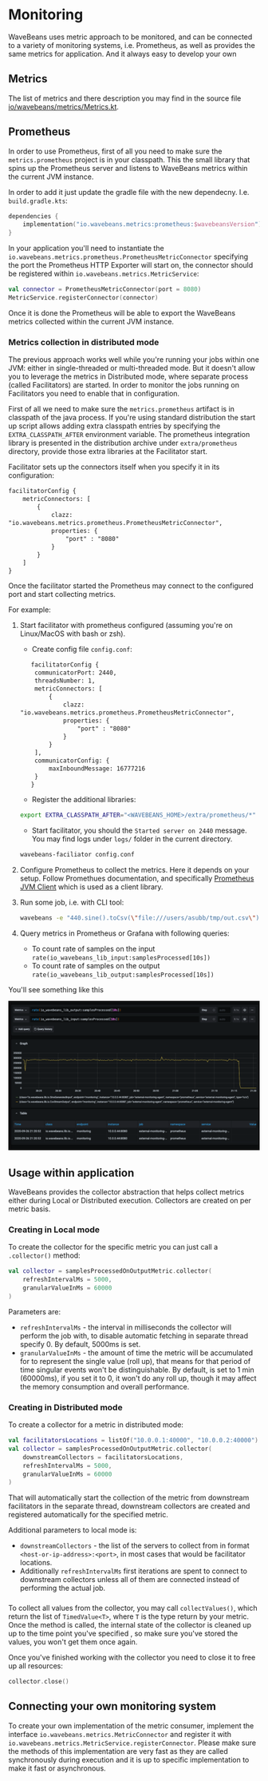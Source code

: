 # Monitoring

WaveBeans uses metric approach to be monitored, and can be connected to a variety of monitoring systems, i.e. Prometheus, as well as provides the same metrics for application. And it always easy to develop your own

## Metrics

The list of metrics and there description you may find in the source file [io/wavebeans/metrics/Metrics.kt](https://github.com/WaveBeans/wavebeans/blob/master/metrics/core/src/main/kotlin/io/wavebeans/metrics/Metrics.kt).

## Prometheus

In order to use Prometheus, first of all you need to make sure the `metrics.prometheus` project is in your classpath. This the small library that spins up the Prometheus server and listens to WaveBeans metrics within the current JVM instance.

In order to add it just update the gradle file with the new dependecny. I.e. `build.gradle.kts`:

```kotlin
dependencies {
    implementation("io.wavebeans.metrics:prometheus:$wavebeansVersion")
}
```

In your application you'll need to instantiate the `io.wavebeans.metrics.prometheus.PrometheusMetricConnector` specifying the port the Prometheus HTTP Exporter will start on, the connector should be registered within `io.wavebeans.metrics.MetricService`:

```kotlin
val connector = PrometheusMetricConnector(port = 8080)
MetricService.registerConnector(connector)
```

Once it is done the Prometheus will be able to export the WaveBeans metrics collected within the current JVM instance.

### Metrics collection in distributed mode

The previous approach works well while you're running your jobs within one JVM: either in single-threaded or multi-threaded mode. But it doesn't allow you to leverage the metrics in Distributed mode, where separate process (called Facilitators) are started. In order to monitor the jobs running on Facilitators you need to enable that in configuration.

First of all we need to make sure the `metrics.prometheus` artifact is in classpath of the java process. If you're using standard distribution the start up script allows adding extra classpath entries by specifying the `EXTRA_CLASSPATH_AFTER` environment variable. The prometheus integration library is presented in the distribution archive under `extra/prometheus` directory, provide those extra libraries at the Facilitator start.

Facilitator sets up the connectors itself when you specify it in its configuration:

```hocon
facilitatorConfig {
    metricConnectors: [
        {
            clazz: "io.wavebeans.metrics.prometheus.PrometheusMetricConnector",
            properties: {
                "port" : "8080"
            }
        }
    ]
}
```

Once the facilitator started the Prometheus may connect to the configured port and start collecting metrics.

For example:

1. Start facilitator with prometheus configured (assuming you're on Linux/MacOS with bash or zsh). 
   
    * Create config file `config.conf`:
    
    ```hocon
       facilitatorConfig {
        communicatorPort: 2440,
        threadsNumber: 1,
        metricConnectors: [
            {
                clazz: "io.wavebeans.metrics.prometheus.PrometheusMetricConnector",
                properties: {
                    "port" : "8080"
                }
            }
        ],
        communicatorConfig: {
            maxInboundMessage: 16777216
        }
       }
    ```
   
   * Register the additional libraries:
   
   ```bash
   export EXTRA_CLASSPATH_AFTER="<WAVEBEANS_HOME>/extra/prometheus/*"
   ```
   
   * Start facilitator, you should the `Started server on 2440` message. You may find logs under `logs/` folder in the current directory.
   
   ```bash
   wavebeans-faciliator config.conf
   ```
2. Configure Prometheus to collect the metrics. Here it depends on your setup. Follow Promethues documentation, and specifically [Prometheus JVM Client](https://github.com/prometheus/client_java) which is used as a client library.
3. Run some job, i.e. with CLI tool:
    ```bash
    wavebeans -e "440.sine().toCsv(\"file:///users/asubb/tmp/out.csv\").out()" --time --verbose -l 127.0.0.1:2440 -m distributed -p 1 -t 1
    ```
4. Query metrics in Prometheus or Grafana with following queries:

    * To count rate of samples on the input `rate(io_wavebeans_lib_input:samplesProcessed[10s])`
    * To count rate of samples on the output `rate(io_wavebeans_lib_output:samplesProcessed[10s])`

You'll see something like this

![Grafana Example](assets/grafana-example1.png)

## Usage within application

WaveBeans provides the collector abstraction that helps collect metrics either during Local or Distributed execution. Collectors are created on per metric basis.

### Creating in Local mode

To create the collector for the specific metric you can just call a `.collector()` method:

```kotlin
val collector = samplesProcessedOnOutputMetric.collector(
    refreshIntervalMs = 5000, 
    granularValueInMs = 60000
)
```

Parameters are:
* `refreshIntervalMs` - the interval in milliseconds the collector will perform the job with, to disable automatic fetching in separate thread specify 0. By default, 5000ms is set.
* `granularValueInMs` - the amount of time the metric will be accumulated for to represent the single value (roll up), that means for that period of time singular events won't be distinguishable. By default, is set to 1 min (60000ms), if you set it to 0, it won't do any roll up, though it may affect the memory consumption and overall performance.

### Creating in Distributed mode

To create a collector for a metric in distributed mode:

```kotlin
val facilitatorsLocations = listOf("10.0.0.1:40000", "10.0.0.2:40000")
val collector = samplesProcessedOnOutputMetric.collector(
    downstreamCollectors = facilitatorsLocations, 
    refreshIntervalMs = 5000, 
    granularValueInMs = 60000
)
```

That will automatically start the collection of the metric from downstream facilitators in the separate thread, downstream collectors are created and registered automatically for the specified metric.

Additional parameters to local mode is:
* `downstreamCollectors` - the list of the servers to collect from in format `<host-or-ip-address>:<port>`, in most cases that would be facilitator locations.
* Additionally `refreshIntervalMs` first iterations are spent to connect to downstream collectors unless all of them are connected instead of performing the actual job.

### 

To collect all values from the collector, you may call `collectValues()`, which return the list of `TimedValue<T>`, where `T` is the type return by your metric. Once the method is called, the internal state of the collector is cleaned up up to the time point you've specified , so make sure you've stored the values, you won't get them once again.

Once you've finished working with the collector you need to close it to free up all resources:

```kotlin
collector.close()
``` 

## Connecting your own monitoring system

To create your own implementation of the metric consumer, implement the interface `io.wavebeans.metrics.MetricConnector` and register it with `io.wavebeans.metrics.MetricService.registerConnector`. Please make sure the methods of this implementation are very fast as they are called synchronously during execution and it is up to specific implementation to make it fast or asynchronous. 